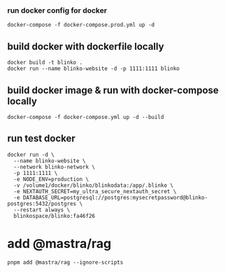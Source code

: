 ### run docker config for docker
```
docker-compose -f docker-compose.prod.yml up -d
```

## build docker with dockerfile locally
```
docker build -t blinko .
docker run --name blinko-website -d -p 1111:1111 blinko
```

## build docker image & run with docker-compose locally
```
docker-compose -f docker-compose.yml up -d --build
```


## run test docker
``` 
docker run -d \
  --name blinko-website \
  --network blinko-network \
  -p 1111:1111 \
  -e NODE_ENV=production \
  -v /volume1/docker/blinko/blinkodata:/app/.blinko \
  -e NEXTAUTH_SECRET=my_ultra_secure_nextauth_secret \
  -e DATABASE_URL=postgresql://postgres:mysecretpassword@blinko-postgres:5432/postgres \
  --restart always \
  blinkospace/blinko:fa46f26
```

# add @mastra/rag
```
pnpm add @mastra/rag --ignore-scripts
```
